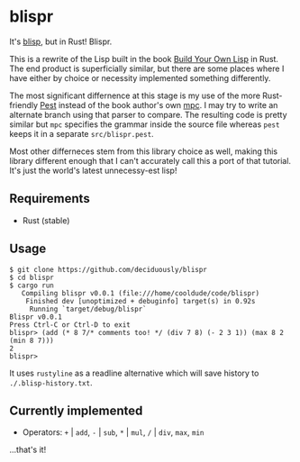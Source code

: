 # blispr

It's [blisp](https://github.com/deciduously/blisp), but in Rust!   Blispr.

This is a rewrite of the Lisp built in the book [Build Your Own Lisp](http://www.buildyourownlisp.com/) in Rust.  The end product is superficially similar, but there are some places where I have either by choice or necessity implemented something differently.

The most significant differnence at this stage is my use of the more Rust-friendly [Pest](https://pest.rs) instead of the book author's own [mpc](https://github.com/orangeduck/mpc).  I may try to write an alternate branch using that parser to compare.  The resulting code is pretty similar but `mpc` specifies the grammar inside the source file whereas `pest` keeps it in a separate `src/blispr.pest`.

Most other differneces stem from this library choice as well, making this library different enough that I can't accurately call this a port of that tutorial.  It's just the world's latest unnecessy-est lisp!

## Requirements

* Rust (stable)

## Usage

```shell
$ git clone https://github.com/deciduously/blispr
$ cd blispr
$ cargo run
   Compiling blispr v0.0.1 (file:///home/cooldude/code/blispr)
    Finished dev [unoptimized + debuginfo] target(s) in 0.92s
     Running `target/debug/blispr`
Blispr v0.0.1
Press Ctrl-C or Ctrl-D to exit
blispr> (add (* 8 7/* comments too! */ (div 7 8) (- 2 3 1)) (max 8 2 (min 8 7)))
2
blispr>
```



It uses `rustyline` as a readline alternative which will save history to `./.blisp-history.txt`.

## Currently implemented

* Operators: `+` | `add`, `-` | `sub`, `*` | `mul`, `/` | `div`, `max`, `min`

...that's it!
